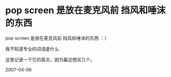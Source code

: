 # pop screen 是放在麦克风前 挡风和唾沫的东西

pop screen 是放在麦克风前 挡风和唾沫的东西 ：）

我不知道专业的词语是什么

这里记录一下它的英文。因为最近想买几个。

2007-04-06